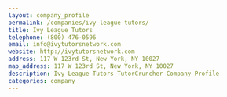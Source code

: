 ```yaml
---
layout: company_profile
permalink: /companies/ivy-league-tutors/
title: Ivy League Tutors
telephone: (800) 476-0596
email: info@ivytutorsnetwork.com
website: http://ivytutorsnetwork.com
address: 117 W 123rd St, New York, NY 10027
map_address: 117 W 123rd St, New York, NY 10027
description: Ivy League Tutors TutorCruncher Company Profile
categories: company
---
```


